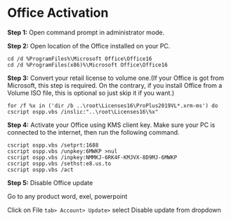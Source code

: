 # Office Activation


**Step 1:** Open command prompt in administrator mode.

**Step 2:** Open location of the Office installed on your PC.
```
cd /d %ProgramFiles%\Microsoft Office\Office16
cd /d %ProgramFiles(x86)%\Microsoft Office\Office16
```
**Step 3:** Convert your retail license to volume one.(If your Office is got from Microsoft, this step is required. On the contrary, if you install Office from a Volume ISO file, this is optional so just skip it if you want.)
```
for /f %x in ('dir /b ..\root\Licenses16\ProPlus2019VL*.xrm-ms') do cscript ospp.vbs /inslic:"..\root\Licenses16\%x"
```
**Step 4:** Activate your Office using KMS client key.
Make sure your PC is connected to the internet, then run the following command.
```
cscript ospp.vbs /setprt:1688
cscript ospp.vbs /unpkey:6MWKP >nul
cscript ospp.vbs /inpkey:NMMKJ-6RK4F-KMJVX-8D9MJ-6MWKP
cscript ospp.vbs /sethst:e8.us.to
cscript ospp.vbs /act
```
**Step 5:** Disable Office update

Go to any product word, exel, powerpoint 

Click on File `tab> Account> Update>` select Disable update from dropdown
